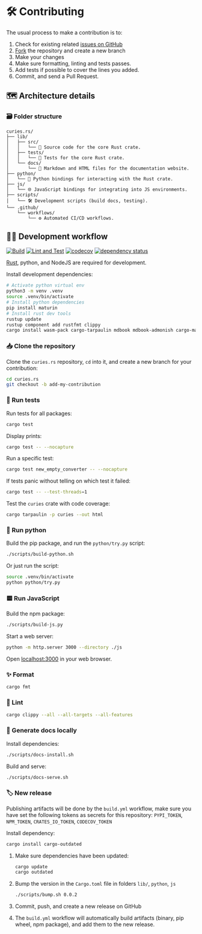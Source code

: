 # 🛠️ Contributing

The usual process to make a contribution is to:

1. Check for existing related [issues on GitHub](https://github.com/biopragmatics/curies.rs/issues)
2. [Fork](https://github.com/biopragmatics/curies.rs/fork) the repository and create a new branch
3. Make your changes
4. Make sure formatting, linting and tests passes.
5. Add tests if possible to cover the lines you added.
6. Commit, and send a Pull Request.

## ️🗺️ Architecture details

### 🗃️ Folder structure

```
curies.rs/
├── lib/
│   ├── src/
│   │   └── 🦀 Source code for the core Rust crate.
│   ├── tests/
│   │   └── 🧪 Tests for the core Rust crate.
│   └── docs/
│       └── 📖 Markdown and HTML files for the documentation website.
├── python/
│   └── 🐍 Python bindings for interacting with the Rust crate.
├── js/
│   └── 🌐 JavaScript bindings for integrating into JS environments.
├── scripts/
│   └── 🛠️ Development scripts (build docs, testing).
└── .github/
    └── workflows/
        └── ⚙️ Automated CI/CD workflows.
```

## 🧑‍💻 Development workflow

[![Build](https://github.com/biopragmatics/curies.rs/actions/workflows/build.yml/badge.svg)](https://github.com/biopragmatics/curies.rs/actions/workflows/build.yml) [![Lint and Test](https://github.com/biopragmatics/curies.rs/actions/workflows/test.yml/badge.svg)](https://github.com/biopragmatics/curies.rs/actions/workflows/test.yml) [![codecov](https://codecov.io/gh/biopragmatics/curies.rs/graph/badge.svg?token=BF15PSO6GN)](https://codecov.io/gh/biopragmatics/curies.rs) [![dependency status](https://deps.rs/repo/github/biopragmatics/curies.rs/status.svg)](https://deps.rs/repo/github/biopragmatics/curies.rs)

[Rust](https://www.rust-lang.org/tools/install), python, and NodeJS are required for development.

Install development dependencies:

```bash
# Activate python virtual env
python3 -m venv .venv
source .venv/bin/activate
# Install python dependencies
pip install maturin
# Install rust dev tools
rustup update
rustup component add rustfmt clippy
cargo install wasm-pack cargo-tarpaulin mdbook mdbook-admonish cargo-make
```

### 📥️ Clone the repository

Clone the `curies.rs` repository, `cd` into it, and create a new branch for your contribution:

```bash
cd curies.rs
git checkout -b add-my-contribution
```

###  🧪 Run tests

Run tests for all packages:

```bash
cargo test
```

Display prints:

```bash
cargo test -- --nocapture
```

Run a specific test:

```bash
cargo test new_empty_converter -- --nocapture
```

If tests panic without telling on which test it failed:

```bash
cargo test -- --test-threads=1
```

Test the `curies` crate with code coverage:

```bash
cargo tarpaulin -p curies --out html
```

### 🐍 Run python

Build the pip package, and run the `python/try.py` script:

```bash
./scripts/build-python.sh
```

Or just run the script:

```bash
source .venv/bin/activate
python python/try.py
```

### 🟨 Run JavaScript

Build the npm package:

```bash
./scripts/build-js.py
```

Start a web server:

```bash
python -m http.server 3000 --directory ./js
```

Open [localhost:3000](http://localhost:3000) in your web browser.

### ✨ Format

```bash
cargo fmt
```

### 🧹 Lint

```bash
cargo clippy --all --all-targets --all-features
```

### 📖 Generate docs locally

Install dependencies:

```bash
./scripts/docs-install.sh
```

Build and serve:

```bash
./scripts/docs-serve.sh
```

### 🏷️ New release

Publishing artifacts will be done by the `build.yml` workflow, make sure you have set the following tokens as secrets for this repository: `PYPI_TOKEN`, `NPM_TOKEN`, `CRATES_IO_TOKEN`, `CODECOV_TOKEN`

Install dependency:

```bash
cargo install cargo-outdated
```

1. Make sure dependencies have been updated:

   ```bash
   cargo update
   cargo outdated
   ```

2. Bump the version in the `Cargo.toml` file in folders `lib/`, `python`, `js`

   ```bash
   ./scripts/bump.sh 0.0.2
   ```

3. Commit, push, and create a new release on GitHub

4. The `build.yml` workflow will automatically build artifacts (binary, pip wheel, npm package), and add them to the new release.

